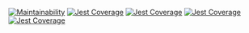 [![Maintainability](https://api.codeclimate.com/v1/badges/c79a6ec84a3d5cfa6637/maintainability)](https://codeclimate.com/github/aStableNaka/SEFramework/maintainability)
[![Jest Coverage](https://github.com/aStableNaka/SEFramework/blob/master/coverage/badge-branches.svg)](https://github.com/aStableNaka/SEFramework/blob/master/coverage/badge-branches.svg)
[![Jest Coverage](https://github.com/aStableNaka/SEFramework/blob/master/coverage/badge-functions.svg)](https://github.com/aStableNaka/SEFramework/blob/master/coverage/badge-functions.svg)
[![Jest Coverage](https://github.com/aStableNaka/SEFramework/blob/master/coverage/badge-lines.svg)](https://github.com/aStableNaka/SEFramework/blob/master/coverage/badge-lines.svg)
[![Jest Coverage](https://github.com/aStableNaka/SEFramework/blob/master/coverage/badge-statements.svg)](https://github.com/aStableNaka/SEFramework/blob/master/coverage/badge-statements.svg)